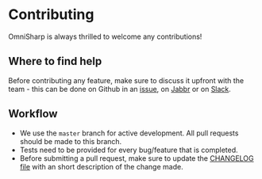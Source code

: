 # Contributing

OmniSharp is always thrilled to welcome any contributions!

## Where to find help

Before contributing any feature, make sure to discuss it upfront with the team - this can be done on Github in an [issue](https://github.com/OmniSharp/omnisharp-roslyn/issues), on [Jabbr](https://jabbr.net/#/rooms/omnisharp) or on [Slack](https://goo.gl/Ovnqr1).  

## Workflow

* We use the `master` branch for active development. All pull requests should be made to this branch.
* Tests need to be provided for every bug/feature that is completed.
* Before submitting a pull request, make sure to update the [CHANGELOG file](https://github.com/OmniSharp/omnisharp-roslyn/blob/master/CHANGELOG.md) with an short description of the change made.
